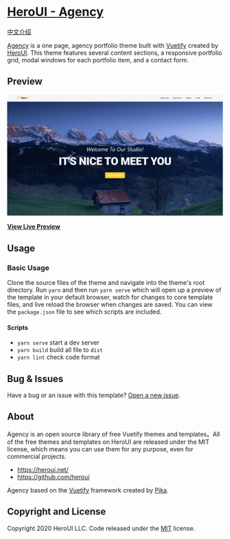 # [HeroUI - Agency](https://heroui.net/previews/agency.html)

[中文介绍](https://github.com/heroui/agency/blob/master/zh-readme.md)

[Agency](https://heroui.net/previews/agency.html) is a one page, agency portfolio theme built with [Vuetify](https://vuetifyjs.com/) created by [HeroUI](https://heroui.net/). This theme features several content sections, a responsive portfolio grid, modal windows for each portfolio item, and a contact form.

## Preview

![Agency Preview](/preview.png)

**[View Live Preview](https://agency.heroui.net/)**

## Usage

### Basic Usage

Clone the source files of the theme and navigate into the theme's root directory. Run `yarn` and then run `yarn serve` which will open up a preview of the template in your default browser, watch for changes to core template files, and live reload the browser when changes are saved. You can view the `package.json` file to see which scripts are included.

#### Scripts

- `yarn serve` start a dev server
- `yarn build` build all file to `dist`
- `yarn lint` check code format

## Bug & Issues

Have a bug or an issue with this template? [Open a new issue](https://github.com/heroui/agency/issues).

## About

Agency is an open source library of free Vuetify themes and templates。All of the free themes and templates on HeroUI are released under the MIT license, which means you can use them for any purpose, even for commercial projects.

- <https://heroui.net/>
- <https://github.com/heroui>

Agency based on the [Vuetify](https://vuetifyjs.com/) framework created by [Pika](https://twitter.com/P1kaP1kaChu_).

## Copyright and License

Copyright 2020 HeroUI LLC. Code released under the [MIT](https://github.com/heroui/agency/blob/master/LICENSE) license.
